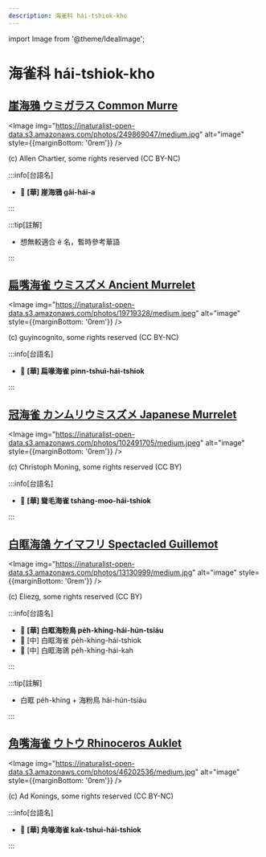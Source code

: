 ```yaml
---
description: 海雀科 hái-tshiok-kho
---
```


import Image from '@theme/IdealImage';

# 海雀科 hái-tshiok-kho

## [崖海鴉 ウミガラス Common Murre](https://ebird.org/species/commur)

<Image img="https://inaturalist-open-data.s3.amazonaws.com/photos/249869047/medium.jpg" alt="image" style={{marginBottom: '0rem'}} />

<p className="image-caption">
(c) Allen Chartier, some rights reserved (CC BY-NC)
</p>

:::info[台語名]

- 🎯 **[華] 崖海鴉 gâi-hái-a**

:::

:::tip[註解]

- 想無較適合 ê 名，暫時參考華語

:::

## [扁嘴海雀 ウミスズメ Ancient Murrelet](https://ebird.org/species/ancmur)

<Image img="https://inaturalist-open-data.s3.amazonaws.com/photos/19719328/medium.jpeg" alt="image" style={{marginBottom: '0rem'}} />

<p className="image-caption">
(c) guyincognito, some rights reserved (CC BY-NC)
</p>

:::info[台語名]

- 🎯 **[華] 扁喙海雀 pínn-tshuì-hái-tshiok**

:::

## [冠海雀 カンムリウミスズメ Japanese Murrelet](https://ebird.org/species/japmur1)

<Image img="https://inaturalist-open-data.s3.amazonaws.com/photos/102491705/medium.jpeg" alt="image" style={{marginBottom: '0rem'}} />

<p className="image-caption">
(c) Christoph Moning, some rights reserved (CC BY)
</p>

:::info[台語名]

- 🎯 **[華] 聳毛海雀 tshàng-moo-hái-tshiok**

:::

## [白眶海鴿 ケイマフリ Spectacled Guillemot](https://ebird.org/species/spegui1)

<Image img="https://inaturalist-open-data.s3.amazonaws.com/photos/13130999/medium.jpg" alt="image" style={{marginBottom: '0rem'}} />

<p className="image-caption">
(c) Eliezg, some rights reserved (CC BY)
</p>

:::info[台語名]

- 🎯 **[華] 白眶海粉鳥 pe̍h-khing-hái-hún-tsiáu**
- 🎯 [中] 白眶海雀 pe̍h-khing-hái-tshiok
- 🎯 [中] 白眶海鴿 pe̍h-khing-hái-kah

:::

:::tip[註解]

- 白眶 pe̍h-khing + 海粉鳥 hái-hún-tsiáu

:::

## [角嘴海雀 ウトウ Rhinoceros Auklet](https://ebird.org/species/rhiauk)

<Image img="https://inaturalist-open-data.s3.amazonaws.com/photos/46202536/medium.jpg" alt="image" style={{marginBottom: '0rem'}} />

<p className="image-caption">
(c) Ad Konings, some rights reserved (CC BY-NC)
</p>

:::info[台語名]

- 🎯 **[華] 角喙海雀 kak-tshuì-hái-tshiok**

:::
